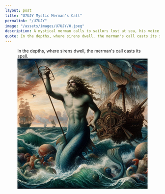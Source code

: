 ```yaml
---
layout: post
title: "U7UJY Mystic Merman's Call"
permalink: "/U7UJY"
image: "/assets/images/U7UJY/0.jpeg"
description: A mystical merman calls to sailors lost at sea, his voice echoing through the depths.
quote: In the depths, where sirens dwell, the merman's call casts its spell.
---
```


<figure>
  <figcaption>In the depths, where sirens dwell, the merman's call casts its spell.</figcaption>
  <img src="/assets/images/U7UJY/0.jpeg" alt="A mystical merman calls to sailors lost at sea, his voice echoing through the depths." title="A mystical merman calls to sailors lost at sea, his voice echoing through the depths.">
</figure>


